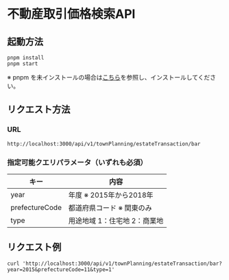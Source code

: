 # 不動産取引価格検索API

## 起動方法  
`pnpm install`  
`pnpm start`

※ pnpm を未インストールの場合は[こちら](https://pnpm.io/ja/installation)を参照し、インストールしてください。

## リクエスト方法  

### URL
`http://localhost:3000/api/v1/townPlanning/estateTransaction/bar`  

### 指定可能クエリパラメータ（いずれも必須）  
| キー | 内容 |
| --- | --- |
| year | 年度  ※ 2015年から2018年 |
| prefectureCode | 都道府県コード ※ 関東のみ |
| type | 用途地域  1：住宅地  2：商業地 | 

## リクエスト例  
`curl 'http://localhost:3000/api/v1/townPlanning/estateTransaction/bar?year=2015&prefectureCode=11&type=1'`